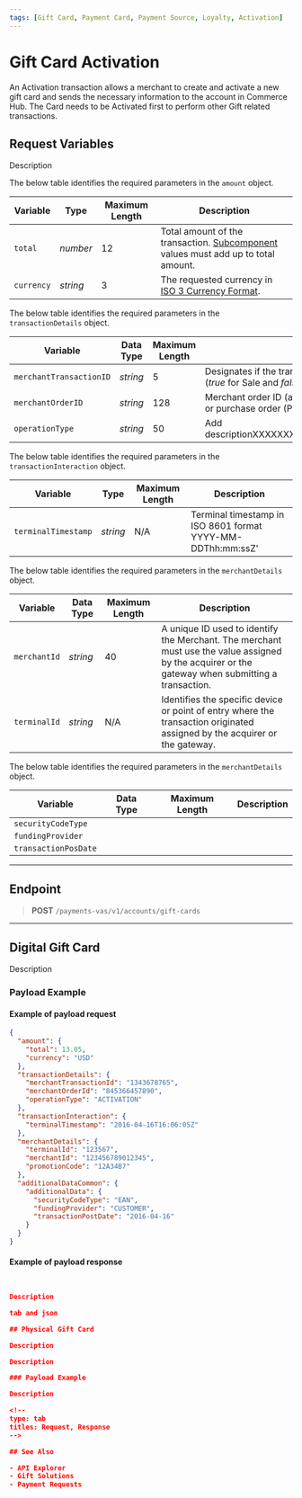 ```yaml
---
tags: [Gift Card, Payment Card, Payment Source, Loyalty, Activation]
---
```


# Gift Card Activation

An Activation transaction allows a merchant to create and activate a new gift card and sends the necessary information to the account in Commerce Hub. The Card needs to be Activated first to perform other Gift related transactions.

## Request Variables

Description 

<!--
type: tab
titles: amount, transactionDetails, transactionInteraction, merchantDetails, additionalDataCommon 
-->

The below table identifies the required parameters in the `amount` object.

|Variable | Type | Maximum Length | Description|
|---------|----------|----------------|---------|
| `total` | *number* | 12 | Total amount of the transaction. [Subcomponent](?path=docs/Resources/Master-Data/Amount-Components.md) values must add up to total amount. |
| `currency` | *string* | 3 | The requested currency in [ISO 3 Currency Format](?path=docs/Resources/Master-Data/Currency-Code.md).|

<!--
type: tab
-->

The below table identifies the required parameters in the `transactionDetails` object.

| Variable | Data Type | Maximum Length | Description |
|---------|----------|----------------|---------|
| `merchantTransactionID` | *string* | 5 | Designates if the transaction should be captured (*true* for Sale and *false* for Pre-Auth)|
| `merchantOrderID`| *string* | 128 | Merchant order ID (aka customer reference number or purchase order (PO) number).
| `operationType` | *string* | 50 | Add descriptionXXXXXXXXXXXXXXXXXXXXXXXXXXXXX

<!--
type: tab
-->

The below table identifies the required parameters in the `transactionInteraction` object.

|Variable | Type | Maximum Length | Description|
|---------|----------|----------------|---------|
| `terminalTimestamp` | *string* | N/A | Terminal timestamp in ISO 8601 format YYYY-MM-DDThh:mm:ssZ'

<!--
type: tab
-->

The below table identifies the required parameters in the `merchantDetails` object.

| Variable | Data Type | Maximum Length | Description |
|---------|----------|----------------|---------|
|`merchantId` | *string* | 40 | A unique ID used to identify the Merchant. The merchant must use the value assigned by the acquirer or the gateway when submitting a transaction. |
|`terminalId` | *string* | N/A |Identifies the specific device or point of entry where the transaction originated assigned by the acquirer or the gateway. |

<!--
type: tab
-->

The below table identifies the required parameters in the `merchantDetails` object.

| Variable | Data Type | Maximum Length | Description |
|---------|----------|----------------|---------|
| `securityCodeType` | 
| `fundingProvider` | 
| `transactionPosDate` | 

<!-- type: tab-end -->

---

## Endpoint 

<!-- theme: success -->
>**POST** `/payments-vas/v1/accounts/gift-cards`

---

## Digital Gift Card 

Description 

### Payload Example

<!--
type: tab
titles: Request, Response
-->

#### Example of payload request 

```json
{
  "amount": {
    "total": 13.05,
    "currency": "USD"
  },
  "transactionDetails": {
    "merchantTransactionId": "1343678765",
    "merchantOrderId": "845366457890",
    "operationType": "ACTIVATION"
  },
  "transactionInteraction": {
    "terminalTimestamp": "2016-04-16T16:06:05Z"
  },
  "merchantDetails": {
    "terminalId": "123567",
    "merchantId": "123456789012345",
    "promotionCode": "12A34B7"
  },
  "additionalDataCommon": {
    "additionalData": {
      "securityCodeType": "EAN",
      "fundingProvider": "CUSTOMER",
      "transactionPostDate": "2016-04-16"
    }
  }
}
```

#### Example of payload response 

```json


Description 

tab and json 

## Physical Gift Card 

Description 

Description 

### Payload Example

Description 

<!--
type: tab
titles: Request, Response
-->

## See Also

- API Explorer
- Gift Solutions
- Payment Requests
